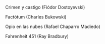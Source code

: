 Crimen y castigo (Fiódor Dostoyevski)

Factótum (Charles Bukowski)

Opio en las nubes (Rafael Chaparro Madiedo)

Fahrenheit 451 (Ray Bradbury)
